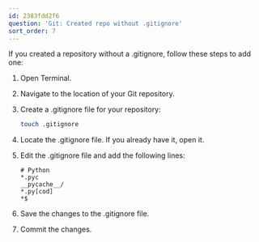 ```yaml
---
id: 2383fdd2f6
question: 'Git: Created repo without .gitignore'
sort_order: 7
---
```


If you created a repository without a .gitignore, follow these steps to add one:

1. Open Terminal.
2. Navigate to the location of your Git repository.
3. Create a .gitignore file for your repository:

   ```bash
   touch .gitignore
   ```

4. Locate the .gitignore file. If you already have it, open it.
5. Edit the .gitignore file and add the following lines:

   ```plaintext
   # Python
   *.pyc
   __pycache__/
   *.py[cod]
   *$
   ```

6. Save the changes to the .gitignore file.
7. Commit the changes.